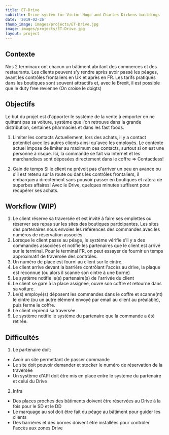 ```yaml
---
title: ET-Drive
subtitle: Drive system for Victor Hugo and Charles Dickens buildings
date: '2019-02-26'
thumb_image: images/projects/ET-Drive.jpg
image: images/projects/ET-Drive.jpg
layout: project
---
```


## Contexte

Nos 2 terminaux ont chacun un bâtiment abritant des commerces et des restaurants. Les clients peuvent s'y rendre après avoir passé les péages, avant les contrôles frontaliers en UK et après en FR.  Les tarifs pratiqués dans les boutiques sont souvent attractifs et, avec le Brexit, il est possible que le duty free revienne (On croise le doigts) 

## Objectifs

Le but du projet est d'apporter le système de la vente à emporter en ne quittant pas sa voiture, système que l'on retrouve dans la grande distribution, certaines pharmacies et dans les fast foods.

 1. Limiter les contacts
Actuellement, lors des achats, il y a contact potentiel avec les autres clients ainsi qu'avec les employés. Le contexte actuel impose de limiter au maximum ces contacts, surtout si on est une personne à risque. 
Ici, la commande se fait via Internet et les marchandises sont déposées directement dans le coffre => Contactless!

 2. Gain de temps
Si le client ne prévoit pas d'arriver un peu en avance ou s'il est retenu sur la route ou dans les contrôles frontaliers, il embarquera directement sans pouvoir passer en boutiques et ratera de superbes affaires!
Avec le Drive, quelques minutes suffisent pour récupérer ses achats.

## Workflow (WIP)

1. Le client réserve sa traversée et est invité à faire ses emplettes ou réserver ses repas sur les sites des boutiques participantes. Les sites des partenaires nous envoies les références des commandes avec les numéros de réservation associés.
2. Lorsque le client passe au péage, le système vérifie s'il y a des commandes associées et notifie les partenaires que le client est arrivé sur le terminal. Pour le terminal FR, on peut essayer de fournir un temps approximatif de traversée des contrôles.
3. Un numéro de place est fourni au client sur le cintre.
4. Le client arrive devant la barrière contrôlant l'accès au drive, la plaque est reconnue (ou alors il scanne son cintre à une borne)
5. Le système notifie le(s) partenaire(s) de l'arrivée du client
6. Le client se gare à la place assignée,  ouvre son coffre et retourne dans sa voiture.
7. Le(s) employé(s) déposent les commandes dans le coffre et scanne(nt) le cintre (ou un autre élément envoyé par email au client au préalable), puis ferme le coffre.
8. Le client reprend sa traversée
9. Le système notifie le système du partenaire que la commande a été retirée.

## Difficultés

1. Le partenaire doit:

 - Avoir un site permettant de passer commande
 - Le site doit pouvoir demander et stocker le numéro de réservation de la traversée
 - Un système d'API doit être mis en place entre le système du partenaire et celui du Drive

2. Infra
- Des places proches des bâtiments doivent être réservées au Drive à la fois pour le SD et le DD
- Le marquage au sol doit être fait du péage au bâtiment pour guider les clients
- Des barrières et des bornes doivent être installées pour contrôler l'accès aux zones Drive
